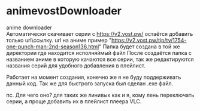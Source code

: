 
# animevostDownloader<br>  
anime downloader<br>
Автоматически скачивает серии с https://v2.vost.pw/ остаётся добавить только url\ссылку. 
url на аниме пример "https://v2.vost.pw/tip/tv/1754-one-punch-man-2nd-season136.html"
Папка будет создана в той же директории где находится исполняймый файл
После создаётся папка с названием аниме в которую качаются все серии, так же редактируются названия серий для удобного добавления в плейлист. 


Работает на момент создания, конечно же я не буду поддерживать данный код.
Так же для быстрого запуска был сделан .exe файл.

пс. Для чего оно? для таких же линивых как и я, кому лень переключать серии, а проще добавить их в плейлист плеера VLC. 
